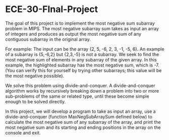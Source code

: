 # ECE-30-FInal-Project
The goal of this project is to implement the most negative sum subarray problem in MIPS. The most negative subarray sum takes as input an array of integers and produces as output the most negative sum of any contiguous subarray in the original array. 

For example: The input can be the array {2, 5, -6, 2, 3, -1, -5, 6}. An example of a subarray is {5,-6,2} but {2,3,-5} is not a subarray. We seek to find the most negative sum of elements in any subarray of the given array. In this example, the highlighted subarray has the most negative sum, which is -7. (You can verify this for yourself by trying other subarrays; this value will be the most negative possible). 

We solve this problem using divide-and-conquer. A divide-and-conquer algorithm works by recursively breaking down a problem into two or more sub-problems of the same or related type, until these become simple enough to be solved directly. 

In this project, we will develop a program to take as input an array, use a divide-and-conquer (function MaxNegSubArraySum defined below) to calculate the most negative sum of any subarray of the array, and print the most negative sum and its starting and ending positions in the array on the console and exit.
